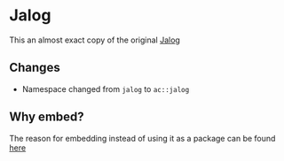 # Jalog

This an almost exact copy of the original [Jalog](https://github.com/iboB/jalog) 

## Changes

* Namespace changed from `jalog` to `ac::jalog`

## Why embed?

The reason for embedding instead of using it as a package can be found [here](https://github.com/alpaca-core/ac-local/issues/177#issuecomment-2456690091)
